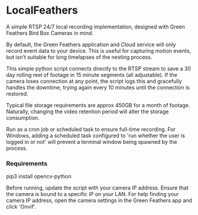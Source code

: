 # LocalFeathers
A simple RTSP 24/7 local recording implementation, designed with Green Feathers Bird Box Cameras in mind.

By default, the Green Feathers application and Cloud service will only record event data to your device. This is useful for capturing motion events, but isn't suitable for long timelapses of the nesting process.

This simple python script connects directly to the RTSP stream to save a 30 day rolling reel of footage in 15 minute segments (all adjustable). If the camera loses connection at any point, the script logs this and gracefully handles the downtime, trying again every 10 minutes until the connection is restored.

Typical file storage requirements are approx 450GB for a month of footage. Naturally, changing the video retention period will alter the storage consumption.

Run as a cron job or scheduled task to ensure full-time recording. For Windows, adding a scheduled task configured to 'run whether the user is logged in or not' will prevent a terminal window being spawned by the process.

### Requirements
pip3 install opencv-python

Before running, update the script with your camera IP address. Ensure that the camera is bound to a specific IP on your LAN. For help finding your camera IP address, open the camera settings in the Green Feathers app and click 'Onvif'.
